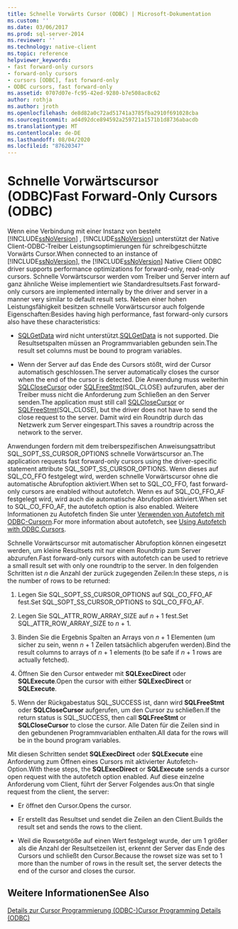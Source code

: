 ```yaml
---
title: Schnelle Vorwärts Cursor (ODBC) | Microsoft-Dokumentation
ms.custom: ''
ms.date: 03/06/2017
ms.prod: sql-server-2014
ms.reviewer: ''
ms.technology: native-client
ms.topic: reference
helpviewer_keywords:
- fast forward-only cursors
- forward-only cursors
- cursors [ODBC], fast forward-only
- ODBC cursors, fast forward-only
ms.assetid: 0707d07e-fc95-42ed-9280-b7e508ac8c62
author: rothja
ms.author: jroth
ms.openlocfilehash: de8d82a0c72ad51741a3785fba2910f691028cba
ms.sourcegitcommit: ad4d92dce894592a259721a1571b1d8736abacdb
ms.translationtype: MT
ms.contentlocale: de-DE
ms.lasthandoff: 08/04/2020
ms.locfileid: "87620347"
---
```

# <a name="fast-forward-only-cursors-odbc"></a><span data-ttu-id="eb79f-102">Schnelle Vorwärtscursor (ODBC)</span><span class="sxs-lookup"><span data-stu-id="eb79f-102">Fast Forward-Only Cursors (ODBC)</span></span>
  <span data-ttu-id="eb79f-103">Wenn eine Verbindung mit einer Instanz von besteht [!INCLUDE[ssNoVersion](../../../includes/ssnoversion-md.md)] , [!INCLUDE[ssNoVersion](../../../includes/ssnoversion-md.md)] unterstützt der Native Client-ODBC-Treiber Leistungsoptimierungen für schreibgeschützte Vorwärts Cursor.</span><span class="sxs-lookup"><span data-stu-id="eb79f-103">When connected to an instance of [!INCLUDE[ssNoVersion](../../../includes/ssnoversion-md.md)], the [!INCLUDE[ssNoVersion](../../../includes/ssnoversion-md.md)] Native Client ODBC driver supports performance optimizations for forward-only, read-only cursors.</span></span> <span data-ttu-id="eb79f-104">Schnelle Vorwärtscursor werden vom Treiber und Server intern auf ganz ähnliche Weise implementiert wie Standardresultsets.</span><span class="sxs-lookup"><span data-stu-id="eb79f-104">Fast forward-only cursors are implemented internally by the driver and server in a manner very similar to default result sets.</span></span> <span data-ttu-id="eb79f-105">Neben einer hohen Leistungsfähigkeit besitzen schnelle Vorwärtscursor auch folgende Eigenschaften:</span><span class="sxs-lookup"><span data-stu-id="eb79f-105">Besides having high performance, fast forward-only cursors also have these characteristics:</span></span>  
  
-   <span data-ttu-id="eb79f-106">[SQLGetData](../../native-client-odbc-api/sqlgetdata.md) wird nicht unterstützt.</span><span class="sxs-lookup"><span data-stu-id="eb79f-106">[SQLGetData](../../native-client-odbc-api/sqlgetdata.md) is not supported.</span></span> <span data-ttu-id="eb79f-107">Die Resultsetspalten müssen an Programmvariablen gebunden sein.</span><span class="sxs-lookup"><span data-stu-id="eb79f-107">The result set columns must be bound to program variables.</span></span>  
  
-   <span data-ttu-id="eb79f-108">Wenn der Server auf das Ende des Cursors stößt, wird der Cursor automatisch geschlossen.</span><span class="sxs-lookup"><span data-stu-id="eb79f-108">The server automatically closes the cursor when the end of the cursor is detected.</span></span> <span data-ttu-id="eb79f-109">Die Anwendung muss weiterhin [SQLCloseCursor](../../native-client-odbc-api/sqlclosecursor.md) oder [SQLFreeStmt](../../native-client-odbc-api/sqlfreestmt.md)(SQL_CLOSE) aufzurufen, aber der Treiber muss nicht die Anforderung zum Schließen an den Server senden.</span><span class="sxs-lookup"><span data-stu-id="eb79f-109">The application must still call [SQLCloseCursor](../../native-client-odbc-api/sqlclosecursor.md) or [SQLFreeStmt](../../native-client-odbc-api/sqlfreestmt.md)(SQL_CLOSE), but the driver does not have to send the close request to the server.</span></span> <span data-ttu-id="eb79f-110">Damit wird ein Roundtrip durch das Netzwerk zum Server eingespart.</span><span class="sxs-lookup"><span data-stu-id="eb79f-110">This saves a roundtrip across the network to the server.</span></span>  
  
 <span data-ttu-id="eb79f-111">Anwendungen fordern mit dem treiberspezifischen Anweisungsattribut SQL_SOPT_SS_CURSOR_OPTIONS schnelle Vorwärtscursor an.</span><span class="sxs-lookup"><span data-stu-id="eb79f-111">The application requests fast forward-only cursors using the driver-specific statement attribute SQL_SOPT_SS_CURSOR_OPTIONS.</span></span> <span data-ttu-id="eb79f-112">Wenn dieses auf SQL_CO_FFO festgelegt wird, werden schnelle Vorwärtscursor ohne die automatische Abrufoption aktiviert.</span><span class="sxs-lookup"><span data-stu-id="eb79f-112">When set to SQL_CO_FFO, fast forward-only cursors are enabled without autofetch.</span></span> <span data-ttu-id="eb79f-113">Wenn es auf SQL_CO_FFO_AF festgelegt wird, wird auch die automatische Abrufoption aktiviert.</span><span class="sxs-lookup"><span data-stu-id="eb79f-113">When set to SQL_CO_FFO_AF, the autofetch option is also enabled.</span></span> <span data-ttu-id="eb79f-114">Weitere Informationen zu Autofetch finden Sie unter [Verwenden von Autofetch mit ODBC-Cursorn](using-autofetch-with-odbc-cursors.md).</span><span class="sxs-lookup"><span data-stu-id="eb79f-114">For more information about autofetch, see [Using Autofetch with ODBC Cursors](using-autofetch-with-odbc-cursors.md).</span></span>  
  
 <span data-ttu-id="eb79f-115">Schnelle Vorwärtscursor mit automatischer Abrufoption können eingesetzt werden, um kleine Resultsets mit nur einem Roundtrip zum Server abzurufen.</span><span class="sxs-lookup"><span data-stu-id="eb79f-115">Fast forward-only cursors with autofetch can be used to retrieve a small result set with only one roundtrip to the server.</span></span> <span data-ttu-id="eb79f-116">In den folgenden Schritten ist *n* die Anzahl der zurück zugegenden Zeilen:</span><span class="sxs-lookup"><span data-stu-id="eb79f-116">In these steps, *n* is the number of rows to be returned:</span></span>  
  
1.  <span data-ttu-id="eb79f-117">Legen Sie SQL_SOPT_SS_CURSOR_OPTIONS auf SQL_CO_FFO_AF fest.</span><span class="sxs-lookup"><span data-stu-id="eb79f-117">Set SQL_SOPT_SS_CURSOR_OPTIONS to SQL_CO_FFO_AF.</span></span>  
  
2.  <span data-ttu-id="eb79f-118">Legen Sie SQL_ATTR_ROW_ARRAY_SIZE auf *n* + 1 fest.</span><span class="sxs-lookup"><span data-stu-id="eb79f-118">Set SQL_ATTR_ROW_ARRAY_SIZE to *n* + 1.</span></span>  
  
3.  <span data-ttu-id="eb79f-119">Binden Sie die Ergebnis Spalten an Arrays von *n* + 1 Elementen (um sicher zu sein, wenn *n* + 1 Zeilen tatsächlich abgerufen werden).</span><span class="sxs-lookup"><span data-stu-id="eb79f-119">Bind the result columns to arrays of *n* + 1 elements (to be safe if *n* + 1 rows are actually fetched).</span></span>  
  
4.  <span data-ttu-id="eb79f-120">Öffnen Sie den Cursor entweder mit **SQLExecDirect** oder **SQLExecute**.</span><span class="sxs-lookup"><span data-stu-id="eb79f-120">Open the cursor with either **SQLExecDirect** or **SQLExecute**.</span></span>  
  
5.  <span data-ttu-id="eb79f-121">Wenn der Rückgabestatus SQL_SUCCESS ist, dann wird **SQLFreeStmt** oder **SQLCloseCursor** aufgerufen, um den Cursor zu schließen.</span><span class="sxs-lookup"><span data-stu-id="eb79f-121">If the return status is SQL_SUCCESS, then call **SQLFreeStmt** or **SQLCloseCursor** to close the cursor.</span></span> <span data-ttu-id="eb79f-122">Alle Daten für die Zeilen sind in den gebundenen Programmvariablen enthalten.</span><span class="sxs-lookup"><span data-stu-id="eb79f-122">All data for the rows will be in the bound program variables.</span></span>  
  
 <span data-ttu-id="eb79f-123">Mit diesen Schritten sendet **SQLExecDirect** oder **SQLExecute** eine Anforderung zum Öffnen eines Cursors mit aktivierter Autofetch-Option.</span><span class="sxs-lookup"><span data-stu-id="eb79f-123">With these steps, the **SQLExecDirect** or **SQLExecute** sends a cursor open request with the autofetch option enabled.</span></span> <span data-ttu-id="eb79f-124">Auf diese einzelne Anforderung vom Client, führt der Server Folgendes aus:</span><span class="sxs-lookup"><span data-stu-id="eb79f-124">On that single request from the client, the server:</span></span>  
  
-   <span data-ttu-id="eb79f-125">Er öffnet den Cursor.</span><span class="sxs-lookup"><span data-stu-id="eb79f-125">Opens the cursor.</span></span>  
  
-   <span data-ttu-id="eb79f-126">Er erstellt das Resultset und sendet die Zeilen an den Client.</span><span class="sxs-lookup"><span data-stu-id="eb79f-126">Builds the result set and sends the rows to the client.</span></span>  
  
-   <span data-ttu-id="eb79f-127">Weil die Rowsetgröße auf einen Wert festgelegt wurde, der um 1 größer als die Anzahl der Resultsetzeilen ist, erkennt der Server das Ende des Cursors und schließt den Cursor.</span><span class="sxs-lookup"><span data-stu-id="eb79f-127">Because the rowset size was set to 1 more than the number of rows in the result set, the server detects the end of the cursor and closes the cursor.</span></span>  
  
## <a name="see-also"></a><span data-ttu-id="eb79f-128">Weitere Informationen</span><span class="sxs-lookup"><span data-stu-id="eb79f-128">See Also</span></span>  
 [<span data-ttu-id="eb79f-129">Details zur Cursor Programmierung &#40;ODBC-&#41;</span><span class="sxs-lookup"><span data-stu-id="eb79f-129">Cursor Programming Details &#40;ODBC&#41;</span></span>](cursor-programming-details-odbc.md)  
  
  
